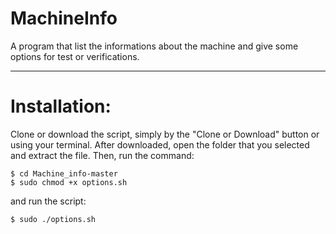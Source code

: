 # MachineInfo

A program that list the informations about the machine and give some options for test or verifications.

<hr>

# Installation:

Clone or download the script, simply by the "Clone or Download" button or using your terminal.
After downloaded, open the folder that you selected and extract the file. Then, run the command:

```shell
$ cd Machine_info-master
$ sudo chmod +x options.sh
```
and run the script:

```shell
$ sudo ./options.sh
```

